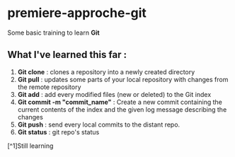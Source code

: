 # premiere-approche-git

Some basic training to learn **Git**

## What I've learned this far :

1. **Git clone** : clones a repository into a newly created directory
2. **Git pull** : updates some parts of your local repository with changes from the remote repository
3. **Git add** : add every modified files (new or deleted) to the Git index
4. **Git commit -m "commit_name"** : Create a new commit containing the current contents of the index and the given log message describing the changes
5. **Git push** : send every local commits to the distant repo.
6. **Git status** : git repo's status

[^1]Still learning